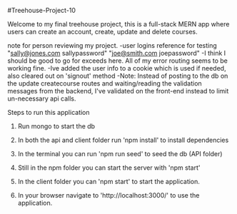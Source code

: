 #Treehouse-Project-10

Welcome to my final treehouse project, this is a full-stack MERN app where users can create an account, create, update and delete courses.

note for person reviewing my project.
 -user logins reference for testing "sally@jones.com sallypassword" "joe@smith.com joepassword"
 -I think I should be good to go for exceeds here. All of my error routing seems to be working fine.
 -Ive added the user info to a cookie which is used if needed, also cleared out on 'signout' method
 -Note: Instead of posting to the db on the update createcourse routes and waiting/reading the validation messages from the backend, I've validated on the front-end instead to limit un-necessary api calls.

Steps to run this application

1. Run mongo to start the db

2. In both the api and client folder run 'npm install' to install dependencies

3. In the terminal you can run 'npm run seed' to seed the db (API folder)

4. Still in the npm folder you can start the server with 'npm start'

5. In the client folder you can 'npm start' to start the application.

6. In your browser navigate to 'http://localhost:3000/' to use the application.